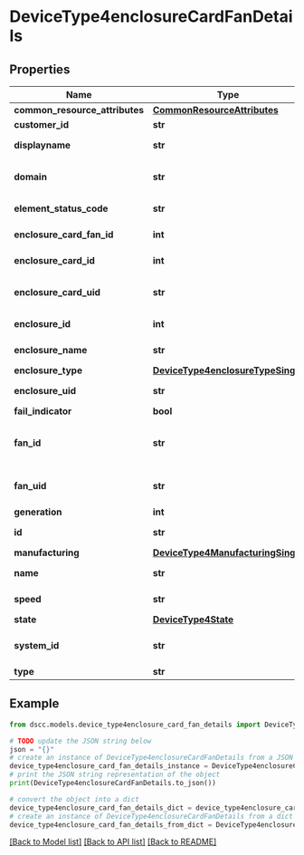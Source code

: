 # DeviceType4enclosureCardFanDetails


## Properties

Name | Type | Description | Notes
------------ | ------------- | ------------- | -------------
**common_resource_attributes** | [**CommonResourceAttributes**](CommonResourceAttributes.md) |  | [optional] 
**customer_id** | **str** | customerId | [optional] 
**displayname** | **str** | Enclosure Display name | [optional] 
**domain** | **str** | Domain that the resource belongs to | [optional] 
**element_status_code** | **str** | Enclosure status code. | [optional] 
**enclosure_card_fan_id** | **int** | Numeric ID of the resource | [optional] 
**enclosure_card_id** | **int** | Numeric ID of the resource | [optional] 
**enclosure_card_uid** | **str** | Enclosure Card UID of the resource. | [optional] 
**enclosure_id** | **int** | Numeric ID of the resource | [optional] 
**enclosure_name** | **str** | Name of the enclosure | [optional] 
**enclosure_type** | [**DeviceType4enclosureTypeSingle**](DeviceType4enclosureTypeSingle.md) |  | [optional] 
**enclosure_uid** | **str** | Enclosure UID of the resource. | [optional] 
**fail_indicator** | **bool** |  | [optional] 
**fan_id** | **str** | SystemUid/Serial Number  of the array.This is deprecated. | [optional] 
**fan_uid** | **str** | SystemUid/Serial Number  of the array. | [optional] 
**generation** | **int** | generation | [optional] 
**id** | **str** | Unique Identifier of the resource. | [optional] 
**manufacturing** | [**DeviceType4ManufacturingSingle**](DeviceType4ManufacturingSingle.md) |  | [optional] 
**name** | **str** | Name of the resource. | [optional] 
**speed** | **str** | Speed of the resource | [optional] 
**state** | [**DeviceType4State**](DeviceType4State.md) |  | [optional] 
**system_id** | **str** | SystemUid/Serial Number  of the array. | [optional] 
**type** | **str** | type | [optional] 

## Example

```python
from dscc.models.device_type4enclosure_card_fan_details import DeviceType4enclosureCardFanDetails

# TODO update the JSON string below
json = "{}"
# create an instance of DeviceType4enclosureCardFanDetails from a JSON string
device_type4enclosure_card_fan_details_instance = DeviceType4enclosureCardFanDetails.from_json(json)
# print the JSON string representation of the object
print(DeviceType4enclosureCardFanDetails.to_json())

# convert the object into a dict
device_type4enclosure_card_fan_details_dict = device_type4enclosure_card_fan_details_instance.to_dict()
# create an instance of DeviceType4enclosureCardFanDetails from a dict
device_type4enclosure_card_fan_details_from_dict = DeviceType4enclosureCardFanDetails.from_dict(device_type4enclosure_card_fan_details_dict)
```
[[Back to Model list]](../README.md#documentation-for-models) [[Back to API list]](../README.md#documentation-for-api-endpoints) [[Back to README]](../README.md)


